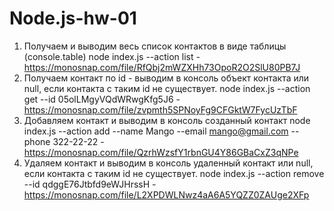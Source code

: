 # Node.js-hw-01
1. Получаем и выводим весь список контактов в виде таблицы (console.table) 
   node index.js --action list - https://monosnap.com/file/RfQbj2mWZXHh73OpoR2O2SlU80PB7J
2. Получаем контакт по id - выводим в консоль объект контакта или null, если контакта с таким id не существует.
   node index.js --action get --id 05olLMgyVQdWRwgKfg5J6 - https://monosnap.com/file/zvpmth5SPNoyFg9CFGktW7FycUzTbF
3. Добавляем контакт и выводим в консоль созданный контакт
   node index.js --action add --name Mango --email mango@gmail.com --phone 322-22-22 - https://monosnap.com/file/QzrhWzsfY1rbnGU4Y86GBaCxZ3qNPe
4. Удаляем контакт и выводим в консоль удаленный контакт или null, если контакта с таким id не существует.
   node index.js --action remove --id qdggE76Jtbfd9eWJHrssH - https://monosnap.com/file/L2XPDWLNwz4aA6A5YQZZ0ZAUge2XFp

